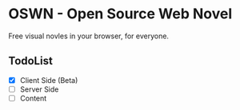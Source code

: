# OSWN - Open Source Web Novel
Free visual novles in your browser, for everyone.

## TodoList
- [x] Client Side (Beta)
- [ ] Server Side 
- [ ] Content
